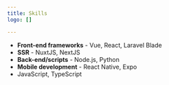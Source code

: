 ```yaml
---
title: Skills
logo: []

---
```

* **Front-end frameworks** - Vue, React, Laravel Blade
* **SSR** - NuxtJS, NextJS
* **Back-end/scripts** - Node.js, Python
* **Mobile development** - React Native, Expo
* JavaScript, TypeScript